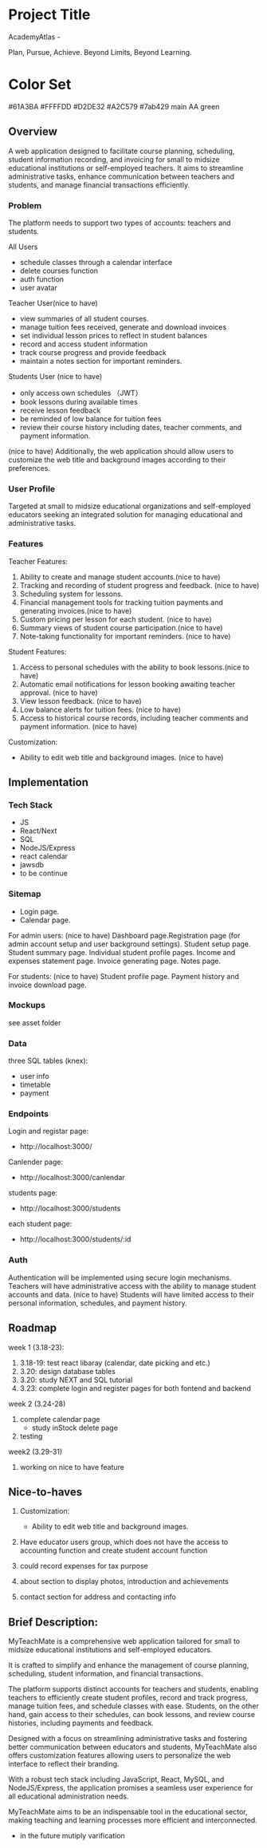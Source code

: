 # Project Title
AcademyAtlas -

Plan, Pursue, Achieve.
Beyond Limits, Beyond Learning.



# Color Set
#61A3BA
#FFFFDD
#D2DE32
#A2C579
#7ab429 main AA green



## Overview

A web application designed to facilitate course planning, scheduling, student information recording, and invoicing for small to midsize educational institutions or self-employed teachers. 
It aims to streamline administrative tasks, enhance communication between teachers and students, and manage financial transactions efficiently.



### Problem

The platform needs to support two types of accounts: teachers and students.

All Users 
- schedule classes through a calendar interface
- delete courses function
- auth function
- user avatar

Teacher User(nice to have)
- view summaries of all student courses.
- manage tuition fees received, generate and download invoices
- set individual lesson prices to reflect in student balances
- record and access student information
- track course progress and provide feedback
- maintain a notes section for important reminders.

Students User (nice to have)
- only access own schedules （JWT）
- book lessons during available times
- receive lesson feedback
- be reminded of low balance for tuition fees
- review their course history including dates, teacher comments, and payment information.

(nice to have)
Additionally, the web application should allow users to customize the web title and background images according to their preferences.



### User Profile

Targeted at small to midsize educational organizations and self-employed educators seeking an integrated solution for managing educational and administrative tasks.




### Features

Teacher Features:

1. Ability to create and manage student accounts.(nice to have)
2. Tracking and recording of student progress and feedback. (nice to have)
3. Scheduling system for lessons.
4. Financial management tools for tracking tuition payments and generating invoices.(nice to have)
5. Custom pricing per lesson for each student. (nice to have)
6. Summary views of student course participation.(nice to have)
7. Note-taking functionality for important reminders. (nice to have)

Student Features:

1. Access to personal schedules with the ability to book lessons.(nice to have)
2. Automatic email notifications for lesson booking awaiting teacher approval. (nice to have)
3. View lesson feedback. (nice to have)
4. Low balance alerts for tuition fees. (nice to have)
5. Access to historical course records, including teacher comments and payment information. (nice to have)

Customization:
- Ability to edit web title and background images. (nice to have)



## Implementation



### Tech Stack
- JS
- React/Next
- SQL
- NodeJS/Express
- react calendar
- jawsdb
- to be continue




### Sitemap

- Login page.
- Calendar page.

For admin users: (nice to have)
    Dashboard page.Registration page 
    (for admin account setup and user background settings).
    Student setup page.
    Student summary page.
    Individual student profile pages.
    Income and expenses statement page.
    Invoice generating page.
    Notes page.

For students: (nice to have)
    Student profile page.
    Payment history and invoice download page.




### Mockups
see asset folder





### Data
three SQL tables (knex):
- user info
- timetable 
- payment 





### Endpoints

Login and registar page:
- http://localhost:3000/

Canlender page:
- http://localhost:3000/canlendar

students page:
- http://localhost:3000/students

each student page:
- http://localhost:3000/students/:id





### Auth

Authentication will be implemented using secure login mechanisms.
Teachers will have administrative access with the ability to manage student accounts and data. (nice to have)
Students will have limited access to their personal information, schedules, and payment history.





## Roadmap
week 1 (3.18-23): 
1. 3.18-19: test react libaray (calendar, date picking and etc.)
2. 3.20: design database tables
3. 3.20: study NEXT and SQL tutorial
4. 3.23: complete login and register pages for both fontend and backend

week 2 (3.24-28)
1. complete calendar page
    - study inStock delete page 
2. testing

week2 (3.29-31)
1. working on nice to have feature 







## Nice-to-haves

1. Customization:
    - Ability to edit web title and background images.

2. Have educator users group, which does not have the access to accounting function and create student account function

3. could record expenses for tax purpose

4. about section to display photos, introduction and achievements

5. contact section for address and contacting info







## Brief Description:

MyTeachMate is a comprehensive web application tailored for small to midsize educational institutions and self-employed educators. 

It is crafted to simplify and enhance the management of course planning, scheduling, student information, and financial transactions. 

The platform supports distinct accounts for teachers and students, enabling teachers to efficiently create student profiles, record and track progress, manage tuition fees, and schedule classes with ease. Students, on the other hand, gain access to their schedules, can book lessons, and review course histories, including payments and feedback.

Designed with a focus on streamlining administrative tasks and fostering better communication between educators and students, MyTeachMate also offers customization features allowing users to personalize the web interface to reflect their branding. 

With a robust tech stack including JavaScript, React, MySQL, and NodeJS/Express, the application promises a seamless user experience for all educational administration needs. 

MyTeachMate aims to be an indispensable tool in the educational sector, making teaching and learning processes more efficient and interconnected.




- in the future
mutiply varification 